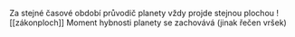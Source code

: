 Za stejné časové období průvodič planety vždy projde stejnou plochou
![[zákonploch]]
Moment hybnosti planety se zachovává (jinak řečen vršek)
